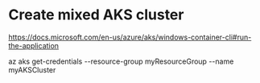 # Create mixed AKS cluster

https://docs.microsoft.com/en-us/azure/aks/windows-container-cli#run-the-application


az aks get-credentials --resource-group myResourceGroup --name myAKSCluster
